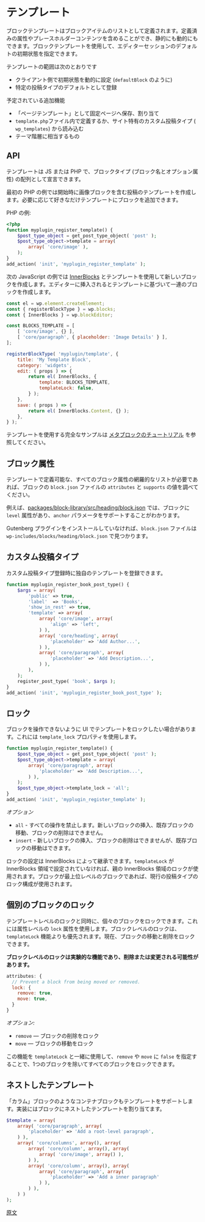 <!--
# Templates
 -->
# テンプレート

<!--
A block template is defined as a list of block items. Such blocks can have predefined attributes, placeholder content, and be static or dynamic. Block templates allow specifying a default initial state for an editor session.

The scope of templates include:
 -->
ブロックテンプレートはブロックアイテムのリストとして定義されます。定義済みの属性やプレースホルダーコンテンツを含めることができ、静的にも動的にもできます。ブロックテンプレートを使用して、エディターセッションのデフォルトの初期状態を指定できます。

テンプレートの範囲は次のとおりです
<!--
-   Setting a default state dynamically on the client. (like `defaultBlock`)
-   Registered as a default for a given post type.
 -->
- クライアント側で初期状態を動的に設定 (`defaultBlock` のように)
- 特定の投稿タイプのデフォルトとして登録

<!--
Planned additions:

-   Saved and assigned to pages as "page templates".
-   Defined in a `template.php` file or pulled from a custom post type (`wp_templates`) that is site specific.
-   As the equivalent of the theme hierarchy.
 -->
予定されている追加機能

- 「ページテンプレート」として固定ページへ保存、割り当て
- `template.php`ファイル内で定義するか、サイト特有のカスタム投稿タイプ (` wp_templates`) から読み込む
- テーマ階層に相当するもの

## API

<!--
Templates can be declared in JS or in PHP as an array of blockTypes (block name and optional attributes).
 -->
テンプレートは JS または PHP で、ブロックタイプ (ブロック名とオプション属性) の配列として宣言できます。
<!--
The first example in PHP creates a template for posts that includes an image block to start, you can add as many or as few blocks to your template as needed.

PHP example:
 -->
最初の PHP の例では開始時に画像ブロックを含む投稿のテンプレートを作成します。必要に応じて好きなだけテンプレートにブロックを追加できます。

PHP の例:

```php
<?php
function myplugin_register_template() {
    $post_type_object = get_post_type_object( 'post' );
    $post_type_object->template = array(
        array( 'core/image' ),
    );
}
add_action( 'init', 'myplugin_register_template' );
```
<!--
The following example in JavaScript creates a new block using [InnerBlocks](https://github.com/WordPress/gutenberg/blob/HEAD/packages/block-editor/src/components/inner-blocks/README.md) and templates, when inserted creates a set of blocks based off the template.
 -->
次の JavaScript の例では [InnerBlocks](https://github.com/WordPress/gutenberg/blob/HEAD/packages/block-editor/src/components/inner-blocks/README.md) とテンプレートを使用して新しいブロックを作成します。エディターに挿入されるとテンプレートに基づいて一連のブロックを作成します。

```js
const el = wp.element.createElement;
const { registerBlockType } = wp.blocks;
const { InnerBlocks } = wp.blockEditor;

const BLOCKS_TEMPLATE = [
	[ 'core/image', {} ],
	[ 'core/paragraph', { placeholder: 'Image Details' } ],
];

registerBlockType( 'myplugin/template', {
	title: 'My Template Block',
	category: 'widgets',
	edit: ( props ) => {
		return el( InnerBlocks, {
			template: BLOCKS_TEMPLATE,
			templateLock: false,
		} );
	},
	save: ( props ) => {
		return el( InnerBlocks.Content, {} );
	},
} );
```
<!--
See the [Meta Block Tutorial](/docs/how-to-guides/metabox.md#step-4-finishing-touches) for a full example of a template in use.
 -->
テンプレートを使用する完全なサンプルは [メタブロックのチュートリアル](https://ja.wordpress.org/team/handbook/block-editor/how-to-guides/metabox#step-4-finishing-touches) を参照してください。

<!--
## Block Attributes
 -->
## ブロック属性

<!--
To find a comprehensive list of all block attributes that you can define in a template, consult the block's `block.json` file, and look at the `attributes` and `supports` values.
 -->
テンプレートで定義可能な、すべてのブロック属性の網羅的なリストが必要であれば、ブロックの `block.json` ファイルの `attributes` と `supports` の値を調べてください。

<!--
For example, [packages/block-library/src/heading/block.json](https://github.com/WordPress/gutenberg/blob/c62ccd80c7c6abb85740cf8745439029bf0f4d35/packages/block-library/src/heading/block.json#L5-L25) shows that the block has a `level` attribute, and supports the `anchor` parameter.
 -->
 例えば、[packages/block-library/src/heading/block.json](https://github.com/WordPress/gutenberg/blob/c62ccd80c7c6abb85740cf8745439029bf0f4d35/packages/block-library/src/heading/block.json#L5-L25) では、ブロックに `level` 属性があり、`anchor` パラメータをサポートすることがわかります。

<!--
If you don't have the Gutenberg plugin installed, you can find `block.json` files inside `wp-includes/blocks/heading/block.json`.
 -->
Gutenberg プラグインをインストールしていなければ、`block.json` ファイルは `wp-includes/blocks/heading/block.json` で見つかります。

<!--
## Custom Post types

A custom post type can register its own template during registration:
 -->
## カスタム投稿タイプ

カスタム投稿タイプ登録時に独自のテンプレートを登録できます。

```php
function myplugin_register_book_post_type() {
	$args = array(
		'public' => true,
		'label'  => 'Books',
		'show_in_rest' => true,
		'template' => array(
			array( 'core/image', array(
				'align' => 'left',
			) ),
			array( 'core/heading', array(
				'placeholder' => 'Add Author...',
			) ),
			array( 'core/paragraph', array(
				'placeholder' => 'Add Description...',
			) ),
		),
	);
	register_post_type( 'book', $args );
}
add_action( 'init', 'myplugin_register_book_post_type' );
```

<!--
## Locking

Sometimes the intention might be to lock the template on the UI so that the blocks presented cannot be manipulated. This is achieved with a `template_lock` property.
 -->
## ロック

ブロックを操作できないように UI でテンプレートをロックしたい場合があります。これには `template_lock` プロパティを使用します。

```php
function myplugin_register_template() {
	$post_type_object = get_post_type_object( 'post' );
	$post_type_object->template = array(
		array( 'core/paragraph', array(
			'placeholder' => 'Add Description...',
		) ),
	);
	$post_type_object->template_lock = 'all';
}
add_action( 'init', 'myplugin_register_template' );
```

<!--
_Options:_

-   `all` — prevents all operations. It is not possible to insert new blocks, move existing blocks, or delete blocks.
-   `insert` — prevents inserting or removing blocks, but allows moving existing blocks.
 -->
_オプション_

- `all` - すべての操作を禁止します。新しいブロックの挿入、既存ブロックの移動、ブロックの削除はできません。
- `insert` - 新しいブロックの挿入、ブロックの削除はできませんが、既存ブロックの移動はできます。

<!--
Lock settings can be inherited by InnerBlocks. If `templateLock` is not set in an InnerBlocks area, the locking of the parent InnerBlocks area is used. If the block is a top level block, the locking configuration of the current post type is used.
 -->
ロックの設定は InnerBlocks によって継承できます。`templateLock` が InnerBlocks 領域で設定されていなければ、親の InnerBlocks 領域のロックが使用されます。ブロックが最上位レベルのブロックであれば、現行の投稿タイプのロック構成が使用されます。

<!--
## Individual block locking
 -->
## 個別のブロックのロック

<!--
Alongside template level locking, you can lock individual blocks; you can do this using a `lock` attribute on the attributes level. Block-level lock takes priority over the `templateLock` feature. Currently, you can lock moving and removing blocks.
 -->
テンプレートレベルのロックと同時に、個々のブロックをロックできます。これには属性レベルの `lock` 属性を使用します。ブロックレベルのロックは、`templateLock` 機能よりも優先されます。現在、ブロックの移動と削除をロックできます。

<!--
**Block-level locking is an experimental feature that may be removed or change anytime.**
 -->
**ブロックレベルのロックは実験的な機能であり、削除または変更される可能性があります。**

```js
attributes: {
  // Prevent a block from being moved or removed.
  lock: {
    remove: true,
    move: true,
  }
}
```
<!--
_Options:_
-   `remove` — Locks the ability of a block from being removed.
-   `move` — Locks the ability of a block from being moved.
 -->
_オプション:_
-   `remove` — ブロックの削除をロック
-   `move` — ブロックの移動をロック

<!--
You can use this with `templateLock` to lock all blocks except a single block by using `false` in `remove` or `move`.
 -->
この機能を `templateLock` と一緒に使用して、`remove` や `move` に `false` を指定することで、1つのブロックを除いてすべてのブロックをロックできます。

<!--
## Nested Templates
 -->
## ネストしたテンプレート

<!--
Container blocks like the columns blocks also support templates. This is achieved by assigning a nested template to the block.
 -->
「カラム」ブロックのようなコンテナブロックもテンプレートをサポートします。実装にはブロックにネストしたテンプレートを割り当てます。

```php
$template = array(
	array( 'core/paragraph', array(
		'placeholder' => 'Add a root-level paragraph',
	) ),
	array( 'core/columns', array(), array(
		array( 'core/column', array(), array(
			array( 'core/image', array() ),
		) ),
		array( 'core/column', array(), array(
			array( 'core/paragraph', array(
				'placeholder' => 'Add a inner paragraph'
			) ),
		) ),
	) )
);
```
[原文](https://github.com/WordPress/gutenberg/blob/trunk/docs/reference-guides/block-api/block-templates.md)
